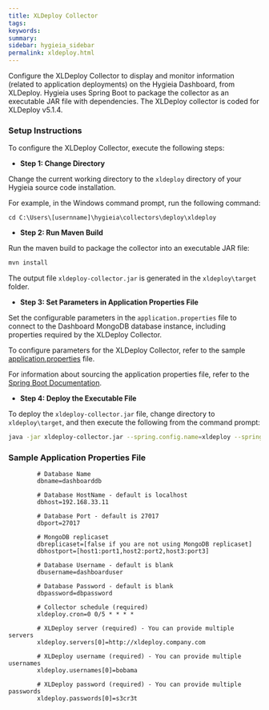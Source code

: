 ```yaml
---
title: XLDeploy Collector
tags:
keywords:
summary:
sidebar: hygieia_sidebar
permalink: xldeploy.html
---
```


Configure the XLDeploy Collector to display and monitor information (related to application deployments) on the Hygieia Dashboard, from XLDeploy. Hygieia uses Spring Boot to package the collector as an executable JAR file with dependencies. The XLDeploy collector is coded for XLDeploy v5.1.4.

### Setup Instructions

To configure the XLDeploy Collector, execute the following steps:

*   **Step 1: Change Directory**

Change the current working directory to the `xldeploy` directory of your Hygieia source code installation.

For example, in the Windows command prompt, run the following command:

```
cd C:\Users\[usernname]\hygieia\collectors\deploy\xldeploy
```

*   **Step 2: Run Maven Build**

Run the maven build to package the collector into an executable JAR file:

```bash
mvn install
```

The output file `xldeploy-collector.jar` is generated in the `xldeploy\target` folder.

*   **Step 3: Set Parameters in Application Properties File**

Set the configurable parameters in the `application.properties` file to connect to the Dashboard MongoDB database instance, including properties required by the XLDeploy Collector.

To configure parameters for the XLDeploy Collector, refer to the sample [application.properties](#sample-application-properties-file) file.

For information about sourcing the application properties file, refer to the [Spring Boot Documentation](http://docs.spring.io/spring-boot/docs/current-SNAPSHOT/reference/htmlsingle/#boot-features-external-config-application-property-files).

*   **Step 4: Deploy the Executable File**

To deploy the `xldeploy-collector.jar` file, change directory to `xldeploy\target`, and then execute the following from the command prompt:

```bash
java -jar xldeploy-collector.jar --spring.config.name=xldeploy --spring.config.location=[path to application.properties file]
```

### Sample Application Properties File

```properties
		# Database Name
		dbname=dashboarddb

		# Database HostName - default is localhost
		dbhost=192.168.33.11

		# Database Port - default is 27017
		dbport=27017

		# MongoDB replicaset
		dbreplicaset=[false if you are not using MongoDB replicaset]
		dbhostport=[host1:port1,host2:port2,host3:port3]

		# Database Username - default is blank
		dbusername=dashboarduser

		# Database Password - default is blank
		dbpassword=dbpassword

		# Collector schedule (required)
		xldeploy.cron=0 0/5 * * * *

		# XLDeploy server (required) - You can provide multiple servers
		xldeploy.servers[0]=http://xldeploy.company.com

		# XLDeploy username (required) - You can provide multiple usernames
		xldeploy.usernames[0]=bobama 

		# XLDeploy password (required) - You can provide multiple passwords
		xldeploy.passwords[0]=s3cr3t
```
